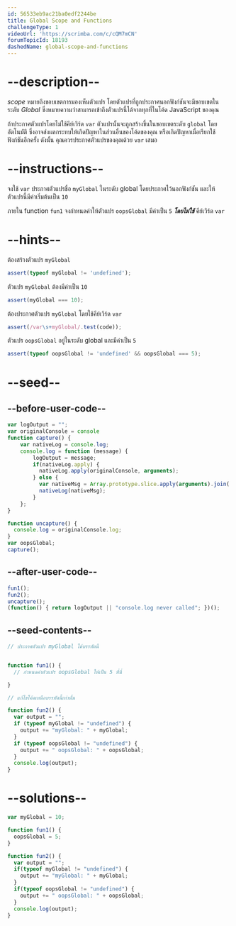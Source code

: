 ```yaml
---
id: 56533eb9ac21ba0edf2244be
title: Global Scope and Functions
challengeType: 1
videoUrl: 'https://scrimba.com/c/cQM7mCN'
forumTopicId: 18193
dashedName: global-scope-and-functions
---
```


# --description--

<dfn>scope</dfn> หมายถึงขอบเขตการมองเห็นตัวแปร โดยตัวแปรที่ถูกประกาศนอกฟังก์ชันจะมีขอบเขตในระดับ <dfn>Global</dfn> ซึ่งหมายความว่าสามารถเข้าถึงตัวแปรนี้ได้จากทุกที่ในโค้ด JavaScript ของคุณ

ถ้าประกาศตัวแปรโดยไม่ใช้คีย์เวิร์ด `var` ตัวแปรนั้นจะถูกสร้างขึ้นในขอบเขตระดับ `global` โดยอัตโนมัติ ซึ่งอาจส่งผลกระทบให้เกิดปัญหาในส่วนอื่นของโค้ดของคุณ หรือเกิดปัญหาเมื่อเรียกใช้ฟังก์ชันอีกครั้ง ดังนั้น คุณควรประกาศตัวแปรของคุณด้วย `var` เสมอ

# --instructions--

จงใช้ `var` ประกาศตัวแปรชื่อ `myGlobal` ในระดับ global โดยประกาศไว้นอกฟังก์ชัน และให้ตัวแปรนี้มีค่าเริ่มต้นเป็น `10`

ภายใน function `fun1` จงกำหนดค่าให้ตัวแปร `oopsGlobal` มีค่าเป็น `5` ***โดยไม่ใช้*** คีย์เวิร์ด `var`


# --hints--

ต้องสร้างตัวแปร `myGlobal`

```js
assert(typeof myGlobal != 'undefined');
```

ตัวแปร `myGlobal` ต้องมีค่าเป็น `10`

```js
assert(myGlobal === 10);
```

ต้องประกาศตัวแปร `myGlobal` โดยใช้คีย์เวิร์ด `var`

```js
assert(/var\s+myGlobal/.test(code));
```

ตัวแปร `oopsGlobal` อยู่ในระดับ global และมีค่าเป็น `5`

```js
assert(typeof oopsGlobal != 'undefined' && oopsGlobal === 5);
```

# --seed--

## --before-user-code--

```js
var logOutput = "";
var originalConsole = console
function capture() {
    var nativeLog = console.log;
    console.log = function (message) {
        logOutput = message;
        if(nativeLog.apply) {
          nativeLog.apply(originalConsole, arguments);
        } else {
          var nativeMsg = Array.prototype.slice.apply(arguments).join(' ');
          nativeLog(nativeMsg);
        }
    };
}

function uncapture() {
  console.log = originalConsole.log;
}
var oopsGlobal;
capture();
```

## --after-user-code--

```js
fun1();
fun2();
uncapture();
(function() { return logOutput || "console.log never called"; })();
```

## --seed-contents--

```js
// ประกาศตัวแปร myGlobal ใต้บรรทัดนี้


function fun1() {
  // กำหนดค่าตัวแปร oopsGlobal ให้เป็น 5 ที่นี่

}

// แก้ไขโค้ดเหนือบรรทัดนี้เท่านั้น

function fun2() {
  var output = "";
  if (typeof myGlobal != "undefined") {
    output += "myGlobal: " + myGlobal;
  }
  if (typeof oopsGlobal != "undefined") {
    output += " oopsGlobal: " + oopsGlobal;
  }
  console.log(output);
}
```

# --solutions--

```js
var myGlobal = 10;

function fun1() {
  oopsGlobal = 5;
}

function fun2() {
  var output = "";
  if(typeof myGlobal != "undefined") {
    output += "myGlobal: " + myGlobal;
  }
  if(typeof oopsGlobal != "undefined") {
    output += " oopsGlobal: " + oopsGlobal;
  }
  console.log(output);
}
```
